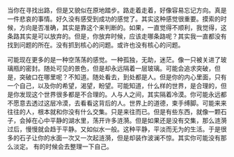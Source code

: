 
当你在寻找出路，但是又貌似在原地踏步。路走着走着，好像容易忘记方向。真是一件悲哀的事情。好久没有感受到成功的感觉了。其实这种感觉很重要。摸索的时候，方向是否准确，其实是靠这个来判断的。如果，一直觉得不顺利，我觉得，这条路其实是可以放弃的。但是，你放弃时候，应该走哪条路呢？其实我一直都没有找到问题的所在。没有抓到核心的问题。或许也没有核心的问题。

可能现在更多的是一种空荡荡的感觉。一种孤独，无助，迷茫。像一只被关进了玻璃瓶的密封。随处可见的景色，但是却永远隔着一层玻璃。可能会追求突破，但是，突破口在哪里呢？不知道。随处看去，到处都是人。但是你的内心里面，只有一个自己，以及你的希望，渴望，盼望。可能知道，什么样的世界，是合理的，但是你发现这个世界很多都是不合理的。人与人之间，其实隔着冷漠。你可能永远都不愿意去透过这层冷漠，去看看这背后的人。世界上的道德，束手缚脚。可能来来往往的人，根本就和你没有什么交集。只是来往而已。但是有些东西，就像一颗石子，会掉在心中平静的湖水里，荡开许多涟漪。但是如果还是没有交集，那么涟漪过后，慢慢就会趋于平静。又如似水一般。这种平静，平淡而无为的生活。于是很多的石子让你的水面一次又一次起涟漪，但是却装作波澜不惊。其实你可能没有那么淡定。
有的时候会去整理一下自己。
 
